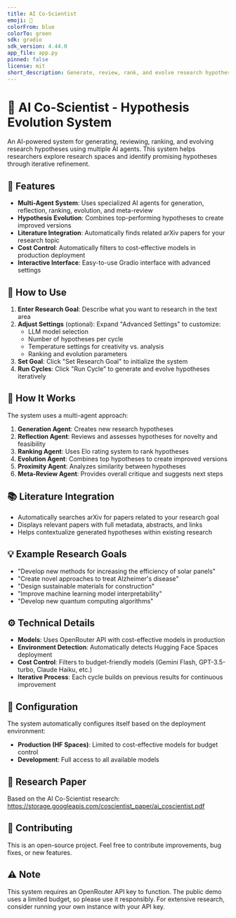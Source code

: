 ```yaml
---
title: AI Co-Scientist
emoji: 🔬
colorFrom: blue
colorTo: green
sdk: gradio
sdk_version: 4.44.0
app_file: app.py
pinned: false
license: mit
short_description: Generate, review, rank, and evolve research hypotheses using AI agents
---
```


# 🔬 AI Co-Scientist - Hypothesis Evolution System

An AI-powered system for generating, reviewing, ranking, and evolving research hypotheses using multiple AI agents. This system helps researchers explore research spaces and identify promising hypotheses through iterative refinement.

## 🚀 Features

- **Multi-Agent System**: Uses specialized AI agents for generation, reflection, ranking, evolution, and meta-review
- **Hypothesis Evolution**: Combines top-performing hypotheses to create improved versions
- **Literature Integration**: Automatically finds related arXiv papers for your research topic
- **Cost Control**: Automatically filters to cost-effective models in production deployment
- **Interactive Interface**: Easy-to-use Gradio interface with advanced settings

## 🎯 How to Use

1. **Enter Research Goal**: Describe what you want to research in the text area
2. **Adjust Settings** (optional): Expand "Advanced Settings" to customize:
   - LLM model selection
   - Number of hypotheses per cycle
   - Temperature settings for creativity vs. analysis
   - Ranking and evolution parameters
3. **Set Goal**: Click "Set Research Goal" to initialize the system
4. **Run Cycles**: Click "Run Cycle" to generate and evolve hypotheses iteratively

## 🧠 How It Works

The system uses a multi-agent approach:

1. **Generation Agent**: Creates new research hypotheses
2. **Reflection Agent**: Reviews and assesses hypotheses for novelty and feasibility
3. **Ranking Agent**: Uses Elo rating system to rank hypotheses
4. **Evolution Agent**: Combines top hypotheses to create improved versions
5. **Proximity Agent**: Analyzes similarity between hypotheses
6. **Meta-Review Agent**: Provides overall critique and suggests next steps

## 📚 Literature Integration

- Automatically searches arXiv for papers related to your research goal
- Displays relevant papers with full metadata, abstracts, and links
- Helps contextualize generated hypotheses within existing research

## 💡 Example Research Goals

- "Develop new methods for increasing the efficiency of solar panels"
- "Create novel approaches to treat Alzheimer's disease"
- "Design sustainable materials for construction"
- "Improve machine learning model interpretability"
- "Develop new quantum computing algorithms"

## ⚙️ Technical Details

- **Models**: Uses OpenRouter API with cost-effective models in production
- **Environment Detection**: Automatically detects Hugging Face Spaces deployment
- **Cost Control**: Filters to budget-friendly models (Gemini Flash, GPT-3.5-turbo, Claude Haiku, etc.)
- **Iterative Process**: Each cycle builds on previous results for continuous improvement

## 🔧 Configuration

The system automatically configures itself based on the deployment environment:

- **Production (HF Spaces)**: Limited to cost-effective models for budget control
- **Development**: Full access to all available models

## 📖 Research Paper

Based on the AI Co-Scientist research: https://storage.googleapis.com/coscientist_paper/ai_coscientist.pdf

## 🤝 Contributing

This is an open-source project. Feel free to contribute improvements, bug fixes, or new features.

## ⚠️ Note

This system requires an OpenRouter API key to function. The public demo uses a limited budget, so please use it responsibly. For extensive research, consider running your own instance with your API key.
